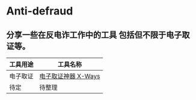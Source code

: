 # Anti-defraud
**分享一些在反电诈工作中的工具
包括但不限于电子取证等。**   
---  
|  工具用途  | 工具名称  |
|  ----  | ----  |
| 电子取证  | [电子取证神器 X-Ways](https://github.com/CnHack3r/Anti-defraud/tree/main/X-Ways%20Forensics "最好用的电子取证软件") |
| 待定  | 待整理 |
